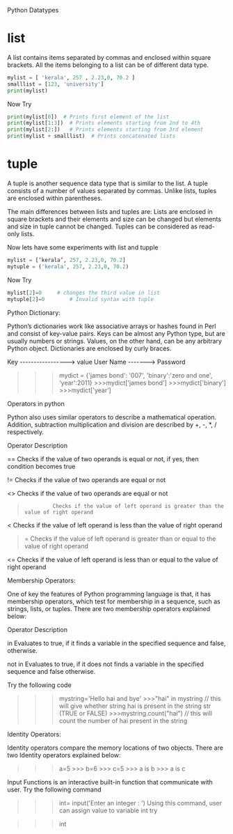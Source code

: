 Python Datatypes 
# list

A list contains items separated by commas and enclosed within square brackets. All the items belonging to a list can be of different data type.

```python
mylist = [ 'kerala', 257 , 2.23,0, 70.2 ] 
smalllist = [123, 'university']
print(mylist) 

```
Now Try 

```python
print(mylist[0])  # Prints first element of the list
print(mylist[1:3])  # Prints elements starting from 2nd to 4th
print(mylist[2:])   # Prints elements starting from 3rd element 
print(mylist + smalllist)  # Prints concatenated lists
```

# tuple 

A tuple is another sequence data type that is similar to the list. A tuple consists of a number of values separated by commas. Unlike lists, tuples are enclosed within parentheses.

The main differences between lists and tuples are: Lists are enclosed in square brackets and their elements and size can be changed but elements and size in tuple cannot be changed. Tuples can be considered as read-only lists.

Now lets have some experiments with list and tupple

```python
mylist = [‘kerala’, 257, 2.23,0, 70.2] 
mytuple = ('kerala', 257, 2.23,0, 70.2) 
```
Now Try 

```python
mylist[2]=0		# changes the third value in list 
mytuple[2]=0		# Invalid syntax with tuple
```
Python Dictionary:

Python’s dictionaries work like associative arrays or hashes found in Perl and consist of key-value pairs. Keys can be almost any Python type, but are usually numbers or strings. Values, on the other hand, can be any arbitrary Python object. Dictionaries are enclosed by curly braces.

Key -----------------> value
User Name -------> Password
>>>mydict = {'james bond': '007', 'binary':'zero and one', 'year':2011} >>>mydict['james bond'] >>>mydict['binary'] >>>mydict['year’]

Operators in python

Python also uses similar operators to describe a mathematical operation. Addition, subtraction multiplication and division are described by +, -, *, / respectively. 

Operator      Description

==              Checks if the value of two operands is equal or not, if yes, then condition becomes true

!=              Checks if the value of two operands are equal or not

<>              Checks if the value of two operands are equal or not

>              Checks if the value of left operand is greater than the value of right operand

<              Checks if the value of left operand is less than the value of right operand

>=              Checks if the value of left operand is greater than or equal to the value of right operand

<=              Checks if the value of left operand is less than or equal to the value of right operand

Membership Operators:

One of key the features of Python programming language is that,  it has membership operators, which test for membership in a sequence, such as strings, lists, or tuples. There are two membership operators explained below:

Operator    Description

in             Evaluates to true, if it finds a variable in the specified sequence and false, otherwise.

not in    Evaluates to true, if it does not finds a variable in the specified sequence and false otherwise.

Try the following code

>>>mystring='Hello hai and bye' >>>"hai" in mystring // this will give whether string hai is present in the string str (TRUE or FALSE) >>>mystring.count("hai") // this will count the number of hai present in the string

Identity Operators:

Identity operators compare the memory locations of two objects. There are two Identity operators explained below:

>>> a=5 >>> b=6 >>> c=5 >>> a is b >>> a is c

Input Functions is an interactive built-in function that communicate with user. Try the following command
>>>int= input('Enter an integer : ')
Using this command, user can assign value to variable int 
try

>>> int 
